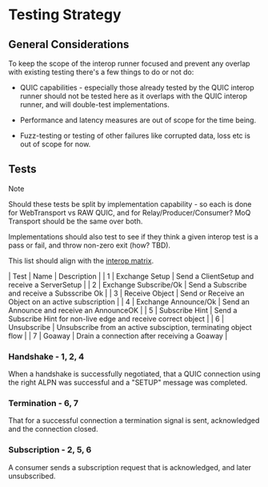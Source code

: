 # Testing Strategy

## General Considerations

To keep the scope of the interop runner focused and prevent any overlap with existing testing there's a few things to do or not do:

* QUIC capabilities - especially those already tested by the QUIC interop runner should not be tested here as it overlaps with the QUIC interop runner, and will double-test implementations.

* Performance and latency measures are out of scope for the time being.

* Fuzz-testing or testing of other failures like corrupted data, loss etc is out of scope for now.

## Tests

> [!NOTE]
> Should these tests be split by implementation capability - so each is done for WebTransport vs RAW QUIC, and for Relay/Producer/Consumer? MoQ Transport should be the same over both.

Implementations should also test to see if they think a given interop test is a pass or fail, and throw non-zero exit (how? TBD).

This list should align with the [interop matrix](https://docs.google.com/spreadsheets/d/1C6hf76McVBUfnt84Eb_fY5Gd2qaGn9XLy22BdkTjuCw/edit#gid=0).

| Test | Name | Description |
| 1 | Exchange Setup | Send a ClientSetup and receive a ServerSetup |
| 2 | Exchange Subscribe/Ok | Send a Subscribe and receive a Subsscribe Ok |
| 3 | Receive Object | Send or Receive an Object on an active subscription |
| 4 | Exchange Announce/Ok | Send an Announce and receive an AnnounceOK |
| 5 | Subscribe Hint | Send a Subscribe Hint for non-live edge and receive correct object |
| 6 | Unsubscribe | Unsubscribe from an active subsciption, terminating object flow |
| 7 | Goaway | Drain a connection after receiving a Goaway |

### Handshake - 1, 2, 4

When a handshake is successfully negotiated, that a QUIC connection using the right ALPN was successful and a "SETUP" message was completed. 

### Termination - 6, 7

That for a successful connection a termination signal is sent, acknowledged and the connection closed.

### Subscription - 2, 5, 6

A consumer sends a subscription request that is acknowledged, and later unsubscribed.

